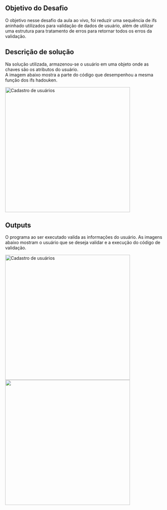 <h2>Objetivo do Desafio</h2>
    <p>
        O objetivo nesse desafio da aula ao vivo, foi reduzir uma sequência de ifs aninhado utilizados para validação de dados de usuário, além de utilizar uma estrutura para tratamento de erros para retornar todos os erros da validação.
    </p>
    <h2>Descrição de solução</h2>
    <p>
        Na solução utilizada, armazenou-se o usuário em uma objeto onde as chaves são os atributos do usuário.</br>
        A imagem abaixo mostra a parte do código que desempenhou a mesma função dos ifs hadouken.
    </p>
    <img src="https://user-images.githubusercontent.com/41833533/150391697-13a0b871-3701-4a55-9c74-ff681f6e4c5d.png" alt="Cadastro de usuários" height="400px">
    <h2>Outputs</h2>
    <p>O programa ao ser executado valida as informações do usuário.  As imagens abaixo mostram o usuário que se deseja validar e a execução do código de validação.</p>
    <img src="https://user-images.githubusercontent.com/41833533/150392027-fdb27851-900e-4831-a78f-89406cd9223e.png" alt="Cadastro de usuários" width="400px"></br>
    <img src="https://user-images.githubusercontent.com/41833533/150391925-fc36f3ac-e79e-4ae2-944f-b6c53ff9121a.png" width="400px">